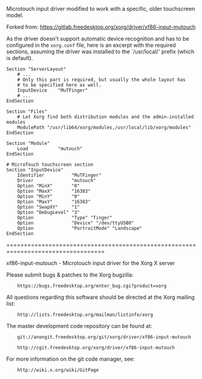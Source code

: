 Microtouch input driver modified to work with a specific, older touchscreen model.

Forked from: https://gitlab.freedesktop.org/xorg/driver/xf86-input-mutouch

As the driver doesn't support automatic device recognition and has to be configured
in the `xorg.conf` file, here is an excerpt with the required sections, assuming
the driver was installed to the `/usr/local/' prefix (which is default).

```
Section "ServerLayout"
    # ...
    # Only this part is required, but usually the whole layout has
    # to be specified here as well.
    InputDevice    "MuTFinger"
    # ...
EndSection

Section "Files"
    # Let Xorg find both distribution modules and the admin-installed modules
    ModulePath "/usr/lib64/xorg/modules,/usr/local/lib/xorg/modules"
EndSection

Section "Module"
    Load           "mutouch"    
EndSection

# MicroTouch touchscreen section
Section "InputDevice"
    Identifier          "MuTFinger"
    Driver              "mutouch"
    Option "MinX"       "0"
    Option "MaxX"       "16383"
    Option "MinY"       "0"
    Option "MaxY"       "16383"
    Option "SwapXY"     "1"
    Option "DebugLevel" "3"
    Option              "Type" "finger"
    Option              "Device" "/dev/ttyUSB0"
    Option              "PortraitMode" "Landscape"
EndSection
```

==================================================================================

xf86-input-mutouch - Microtouch input driver for the Xorg X server

Please submit bugs & patches to the Xorg bugzilla:

        https://bugs.freedesktop.org/enter_bug.cgi?product=xorg

All questions regarding this software should be directed at the
Xorg mailing list:

        http://lists.freedesktop.org/mailman/listinfo/xorg

The master development code repository can be found at:

        git://anongit.freedesktop.org/git/xorg/driver/xf86-input-mutouch

        http://cgit.freedesktop.org/xorg/driver/xf86-input-mutouch

For more information on the git code manager, see:

        http://wiki.x.org/wiki/GitPage
